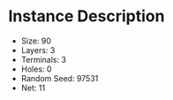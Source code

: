 # Instance Description

* Size: 90
* Layers: 3
* Terminals: 3
* Holes: 0
* Random Seed: 97531
* Net: 11
